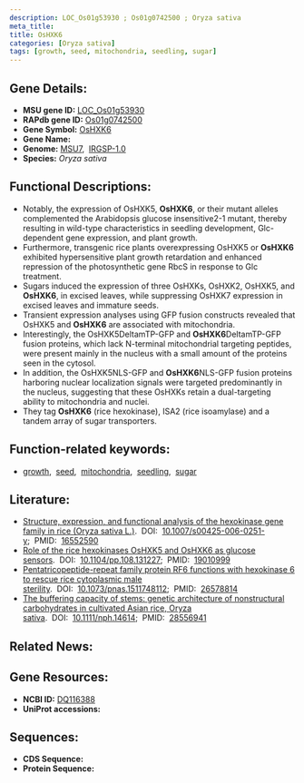 ```yaml
---
description: LOC_Os01g53930 ; Os01g0742500 ; Oryza sativa
meta_title:
title: OsHXK6
categories: [Oryza sativa]
tags: [growth, seed, mitochondria, seedling, sugar]
---
```


## Gene Details:
- **MSU gene ID:** [LOC_Os01g53930](http://rice.uga.edu/cgi-bin/ORF_infopage.cgi?orf=LOC_Os01g53930)  
- **RAPdb gene ID:** [Os01g0742500](https://rapdb.dna.affrc.go.jp/locus/?name=Os01g0742500)  
- **Gene Symbol:** <u>OsHXK6</u>
- **Gene Name:**
- **Genome:**  [MSU7](http://rice.uga.edu/),&nbsp;&nbsp;[IRGSP-1.0](https://rapdb.dna.affrc.go.jp/download/irgsp1.html)
- **Species:** *Oryza sativa*

## Functional Descriptions:
   - Notably, the expression of OsHXK5, **OsHXK6**, or their mutant alleles complemented the Arabidopsis glucose insensitive2-1 mutant, thereby resulting in wild-type characteristics in seedling development, Glc-dependent gene expression, and plant growth.
   - Furthermore, transgenic rice plants overexpressing OsHXK5 or **OsHXK6** exhibited hypersensitive plant growth retardation and enhanced repression of the photosynthetic gene RbcS in response to Glc treatment.
   - Sugars induced the expression of three OsHXKs, OsHXK2, OsHXK5, and **OsHXK6**, in excised leaves, while suppressing OsHXK7 expression in excised leaves and immature seeds.
   - Transient expression analyses using GFP fusion constructs revealed that OsHXK5 and **OsHXK6** are associated with mitochondria.
   - Interestingly, the OsHXK5DeltamTP-GFP and **OsHXK6**DeltamTP-GFP fusion proteins, which lack N-terminal mitochondrial targeting peptides, were present mainly in the nucleus with a small amount of the proteins seen in the cytosol.
   - In addition, the OsHXK5NLS-GFP and **OsHXK6**NLS-GFP fusion proteins harboring nuclear localization signals were targeted predominantly in the nucleus, suggesting that these OsHXKs retain a dual-targeting ability to mitochondria and nuclei.
   - They tag **OsHXK6** (rice hexokinase), ISA2 (rice isoamylase) and a tandem array of sugar transporters.

## Function-related keywords:
   - [growth](/tags/growth/),&nbsp;&nbsp;[seed](/tags/seed/),&nbsp;&nbsp;[mitochondria](/tags/mitochondria/),&nbsp;&nbsp;[seedling](/tags/seedling/),&nbsp;&nbsp;[sugar](/tags/sugar/)

## Literature:
   - [Structure, expression, and functional analysis of the hexokinase gene family in rice (Oryza sativa L.)](https://www.doi.org/10.1007/s00425-006-0251-y).&nbsp;&nbsp;DOI:&nbsp;&nbsp;[10.1007/s00425-006-0251-y](https://www.doi.org/10.1007/s00425-006-0251-y);&nbsp;&nbsp;PMID:&nbsp;&nbsp;[16552590](https://pubmed.ncbi.nlm.nih.gov/16552590/)
   - [Role of the rice hexokinases OsHXK5 and OsHXK6 as glucose sensors](https://www.doi.org/10.1104/pp.108.131227).&nbsp;&nbsp;DOI:&nbsp;&nbsp;[10.1104/pp.108.131227](https://www.doi.org/10.1104/pp.108.131227);&nbsp;&nbsp;PMID:&nbsp;&nbsp;[19010999](https://pubmed.ncbi.nlm.nih.gov/19010999/)
   - [Pentatricopeptide-repeat family protein RF6 functions with hexokinase 6 to rescue rice cytoplasmic male sterility](https://www.doi.org/10.1073/pnas.1511748112).&nbsp;&nbsp;DOI:&nbsp;&nbsp;[10.1073/pnas.1511748112](https://www.doi.org/10.1073/pnas.1511748112);&nbsp;&nbsp;PMID:&nbsp;&nbsp;[26578814](https://pubmed.ncbi.nlm.nih.gov/26578814/)
   - [The buffering capacity of stems: genetic architecture of nonstructural carbohydrates in cultivated Asian rice, Oryza sativa](https://www.doi.org/10.1111/nph.14614).&nbsp;&nbsp;DOI:&nbsp;&nbsp;[10.1111/nph.14614](https://www.doi.org/10.1111/nph.14614);&nbsp;&nbsp;PMID:&nbsp;&nbsp;[28556941](https://pubmed.ncbi.nlm.nih.gov/28556941/)

## Related News:

## Gene Resources:
- **NCBI ID:**  [DQ116388](http://www.ncbi.nlm.nih.gov/nuccore/DQ116388)
- **UniProt accessions:** [](https://www.uniprot.org/uniprotkb//entry)

## Sequences:
- **CDS Sequence:**
- **Protein Sequence:**
